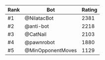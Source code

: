 Rank|Bot|Rating
---|---|---
#1|@NilatacBot|2381
#2|@anti-bot|2218
#3|@CatNail|2103
#4|@pawnrobot|1880
#5|@MinOpponentMoves|1129
